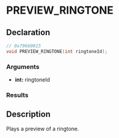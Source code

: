 # PREVIEW_RINGTONE

## Declaration
```cpp
// 0x79660015
void PREVIEW_RINGTONE(int ringtoneId);
```

### Arguments
- **int:** ringtoneId

### Results

## Description
Plays a preview of a ringtone.